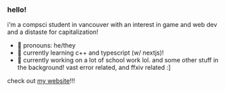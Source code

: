 ### hello!

i'm a compsci student in vancouver with an interest in game and web dev and a distaste for capitalization!

- 🐢 pronouns: he/they
- 🌱 currently learning c++ and typescript (w/ nextjs)!
- 🔭 currently working on a lot of school work lol. and some other stuff in the background! vast error related, and ffxiv related :]

check out <a href="https://lumens.live/">my website</a>!!!

